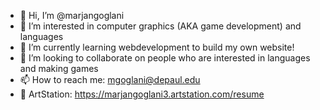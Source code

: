 - 👋 Hi, I’m @marjangoglani
- 👀 I’m interested in computer graphics (AKA game development) and languages
- 🌱 I’m currently learning webdevelopment to build my own website!
- 💞️ I’m looking to collaborate on people who are interested in languages and making games
- 📫 How to reach me: mgoglani@depaul.edu
- 🎨 ArtStation: https://marjangoglani3.artstation.com/resume

<!---
marjangoglani/marjangoglani is a ✨ special ✨ repository because its `README.md` (this file) appears on your GitHub profile.
You can click the Preview link to take a look at your changes.
--->
